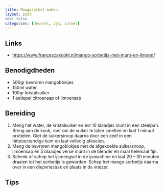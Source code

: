 ```yaml
---
title: Mangosorbet maken
layout: post
toc: false
categories: [dessert, ijs, sorbet]
---
```

## Links
- <https://www.francescakookt.nl/mango-sorbetijs-met-munt-en-limoen/>

## Benodigdheden

- 500gr bevroren mangoblokjes
- 150ml water
- 100gr kristalsuiker
- 1 eetlepel citroensap of limoensap


## Bereiding

1. Meng het water, de kristalsuiker en evt 10 blaadjes munt in een steelpan. Breng aan de kook, roer om de suiker te laten smelten en laat 1 minuut pruttelen. Giet de suikersiroop daarna door een zeef in een hittebestendige kom en laat volledig afkoelen.
1. Meng de bevroren mangoblokjes met de afgekoelde suikersiroop, limoensap en 5 blaadjes verse munt in de blender en maal helemaal fijn.
1. Schenk of schep het ijsmengsel in de ijsmachine en laat 20 – 30 minuten draaien tot het sorbetijs is geworden. Schep het mango sorbetijs daarna over in een diepvriesbak en plaats in de vriezer.


## Tips

